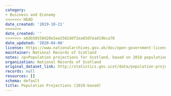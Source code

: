 ```yaml
---
category:
- Business and Economy
<<<<<<< HEAD
date_created: '2019-10-21'
=======
date_created: ''
>>>>>>> a6db50550d20e3ae2582ddf2ea03d7ead19bca70
date_updated: '2020-04-08'
license: https://www.nationalarchives.gov.uk/doc/open-government-licence/version/3/
maintainer: National Records of Scotland
notes: <p>Population projections for Scotland, based on 2018 population estimates</p>
organization: National Records of Scotland
original_dataset_link: http://statistics.gov.scot/data/population-projections-2018-based
records: null
resources: []
schema: default
title: Population Projections (2018-based)
---
```

